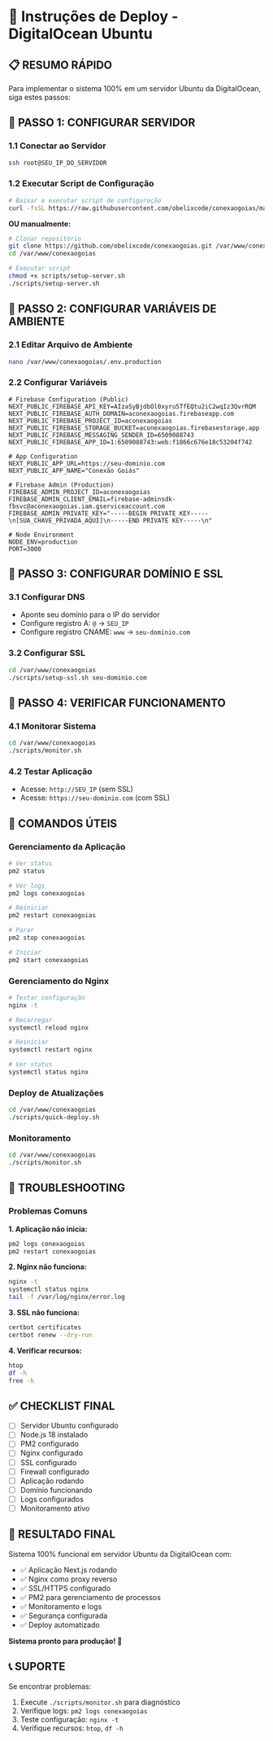# 🚀 Instruções de Deploy - DigitalOcean Ubuntu

## 📋 RESUMO RÁPIDO

Para implementar o sistema 100% em um servidor Ubuntu da DigitalOcean, siga estes passos:

## 🔧 PASSO 1: CONFIGURAR SERVIDOR

### **1.1 Conectar ao Servidor**
```bash
ssh root@SEU_IP_DO_SERVIDOR
```

### **1.2 Executar Script de Configuração**
```bash
# Baixar e executar script de configuração
curl -fsSL https://raw.githubusercontent.com/obelixcode/conexaogoias/main/scripts/setup-server.sh | bash
```

**OU manualmente:**
```bash
# Clonar repositório
git clone https://github.com/obelixcode/conexaogoias.git /var/www/conexaogoias
cd /var/www/conexaogoias

# Executar script
chmod +x scripts/setup-server.sh
./scripts/setup-server.sh
```

## 🔧 PASSO 2: CONFIGURAR VARIÁVEIS DE AMBIENTE

### **2.1 Editar Arquivo de Ambiente**
```bash
nano /var/www/conexaogoias/.env.production
```

### **2.2 Configurar Variáveis**
```env
# Firebase Configuration (Public)
NEXT_PUBLIC_FIREBASE_API_KEY=AIzaSyBjdbOl0xyru5TfEQtu2iC2wqIz3QvrRQM
NEXT_PUBLIC_FIREBASE_AUTH_DOMAIN=aconexaogoias.firebaseapp.com
NEXT_PUBLIC_FIREBASE_PROJECT_ID=aconexaogoias
NEXT_PUBLIC_FIREBASE_STORAGE_BUCKET=aconexaogoias.firebasestorage.app
NEXT_PUBLIC_FIREBASE_MESSAGING_SENDER_ID=6509088743
NEXT_PUBLIC_FIREBASE_APP_ID=1:6509088743:web:f1866c676e18c53204f742

# App Configuration
NEXT_PUBLIC_APP_URL=https://seu-dominio.com
NEXT_PUBLIC_APP_NAME="Conexão Goiás"

# Firebase Admin (Production)
FIREBASE_ADMIN_PROJECT_ID=aconexaogoias
FIREBASE_ADMIN_CLIENT_EMAIL=firebase-adminsdk-fbsvc@aconexaogoias.iam.gserviceaccount.com
FIREBASE_ADMIN_PRIVATE_KEY="-----BEGIN PRIVATE KEY-----\n[SUA_CHAVE_PRIVADA_AQUI]\n-----END PRIVATE KEY-----\n"

# Node Environment
NODE_ENV=production
PORT=3000
```

## 🔧 PASSO 3: CONFIGURAR DOMÍNIO E SSL

### **3.1 Configurar DNS**
- Aponte seu domínio para o IP do servidor
- Configure registro A: `@` → `SEU_IP`
- Configure registro CNAME: `www` → `seu-dominio.com`

### **3.2 Configurar SSL**
```bash
cd /var/www/conexaogoias
./scripts/setup-ssl.sh seu-dominio.com
```

## 🔧 PASSO 4: VERIFICAR FUNCIONAMENTO

### **4.1 Monitorar Sistema**
```bash
cd /var/www/conexaogoias
./scripts/monitor.sh
```

### **4.2 Testar Aplicação**
- Acesse: `http://SEU_IP` (sem SSL)
- Acesse: `https://seu-dominio.com` (com SSL)

## 🔧 COMANDOS ÚTEIS

### **Gerenciamento da Aplicação**
```bash
# Ver status
pm2 status

# Ver logs
pm2 logs conexaogoias

# Reiniciar
pm2 restart conexaogoias

# Parar
pm2 stop conexaogoias

# Iniciar
pm2 start conexaogoias
```

### **Gerenciamento do Nginx**
```bash
# Testar configuração
nginx -t

# Recarregar
systemctl reload nginx

# Reiniciar
systemctl restart nginx

# Ver status
systemctl status nginx
```

### **Deploy de Atualizações**
```bash
cd /var/www/conexaogoias
./scripts/quick-deploy.sh
```

### **Monitoramento**
```bash
cd /var/www/conexaogoias
./scripts/monitor.sh
```

## 🔧 TROUBLESHOOTING

### **Problemas Comuns**

**1. Aplicação não inicia:**
```bash
pm2 logs conexaogoias
pm2 restart conexaogoias
```

**2. Nginx não funciona:**
```bash
nginx -t
systemctl status nginx
tail -f /var/log/nginx/error.log
```

**3. SSL não funciona:**
```bash
certbot certificates
certbot renew --dry-run
```

**4. Verificar recursos:**
```bash
htop
df -h
free -h
```

## ✅ CHECKLIST FINAL

- [ ] Servidor Ubuntu configurado
- [ ] Node.js 18 instalado
- [ ] PM2 configurado
- [ ] Nginx configurado
- [ ] SSL configurado
- [ ] Firewall configurado
- [ ] Aplicação rodando
- [ ] Domínio funcionando
- [ ] Logs configurados
- [ ] Monitoramento ativo

## 🎉 RESULTADO FINAL

Sistema 100% funcional em servidor Ubuntu da DigitalOcean com:
- ✅ Aplicação Next.js rodando
- ✅ Nginx como proxy reverso
- ✅ SSL/HTTPS configurado
- ✅ PM2 para gerenciamento de processos
- ✅ Monitoramento e logs
- ✅ Segurança configurada
- ✅ Deploy automatizado

**Sistema pronto para produção! 🚀**

## 📞 SUPORTE

Se encontrar problemas:
1. Execute `./scripts/monitor.sh` para diagnóstico
2. Verifique logs: `pm2 logs conexaogoias`
3. Teste configuração: `nginx -t`
4. Verifique recursos: `htop`, `df -h`

